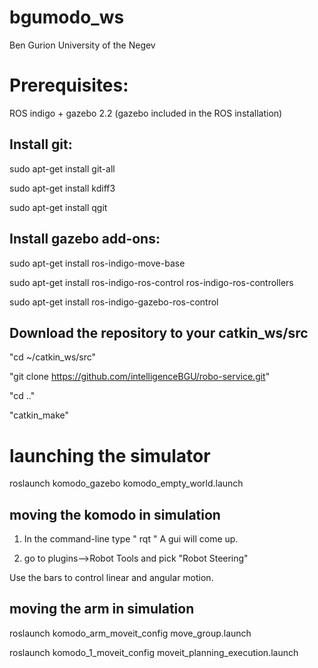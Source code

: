 bgumodo_ws 
=============
Ben Gurion University of the Negev

Prerequisites:
===========================================
ROS indigo + gazebo 2.2 (gazebo included in the ROS installation)

Install git:
------------ 
sudo apt-get install git-all

sudo apt-get install kdiff3

sudo apt-get install qgit 

Install gazebo add-ons:
------------
sudo apt-get install ros-indigo-move-base

sudo apt-get install ros-indigo-ros-control ros-indigo-ros-controllers

sudo apt-get install ros-indigo-gazebo-ros-control

Download the repository to your catkin_ws/src
------------
"cd ~/catkin_ws/src"

"git clone https://github.com/intelligenceBGU/robo-service.git"

"cd .."

"catkin_make"


launching the simulator
===========================================
roslaunch komodo_gazebo komodo_empty_world.launch

moving the komodo in simulation
-------------------------
1)  In the command-line type " rqt " A gui will come up.

2)  go to plugins-->Robot Tools and pick "Robot Steering"

Use the bars to control linear and angular motion.


moving the arm in simulation
-------------------------
roslaunch komodo_arm_moveit_config move_group.launch

roslaunch komodo_1_moveit_config moveit_planning_execution.launch
